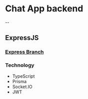 # Chat App backend

--

## ExpressJS

### [Express Branch](https://github.com/cheneyni-451/chat-app-server/tree/expressjs)

### Technology

- TypeScript
- Prisma
- Socket.IO
- JWT
